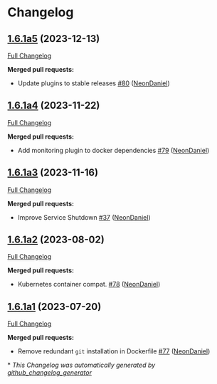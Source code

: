 # Changelog

## [1.6.1a5](https://github.com/NeonGeckoCom/neon_enclosure/tree/1.6.1a5) (2023-12-13)

[Full Changelog](https://github.com/NeonGeckoCom/neon_enclosure/compare/1.6.1a4...1.6.1a5)

**Merged pull requests:**

- Update plugins to stable releases [\#80](https://github.com/NeonGeckoCom/neon_enclosure/pull/80) ([NeonDaniel](https://github.com/NeonDaniel))

## [1.6.1a4](https://github.com/NeonGeckoCom/neon_enclosure/tree/1.6.1a4) (2023-11-22)

[Full Changelog](https://github.com/NeonGeckoCom/neon_enclosure/compare/1.6.1a3...1.6.1a4)

**Merged pull requests:**

- Add monitoring plugin to docker dependencies [\#79](https://github.com/NeonGeckoCom/neon_enclosure/pull/79) ([NeonDaniel](https://github.com/NeonDaniel))

## [1.6.1a3](https://github.com/NeonGeckoCom/neon_enclosure/tree/1.6.1a3) (2023-11-16)

[Full Changelog](https://github.com/NeonGeckoCom/neon_enclosure/compare/1.6.1a2...1.6.1a3)

**Merged pull requests:**

- Improve Service Shutdown [\#37](https://github.com/NeonGeckoCom/neon_enclosure/pull/37) ([NeonDaniel](https://github.com/NeonDaniel))

## [1.6.1a2](https://github.com/NeonGeckoCom/neon_enclosure/tree/1.6.1a2) (2023-08-02)

[Full Changelog](https://github.com/NeonGeckoCom/neon_enclosure/compare/1.6.1a1...1.6.1a2)

**Merged pull requests:**

- Kubernetes container compat. [\#78](https://github.com/NeonGeckoCom/neon_enclosure/pull/78) ([NeonDaniel](https://github.com/NeonDaniel))

## [1.6.1a1](https://github.com/NeonGeckoCom/neon_enclosure/tree/1.6.1a1) (2023-07-20)

[Full Changelog](https://github.com/NeonGeckoCom/neon_enclosure/compare/1.6.0...1.6.1a1)

**Merged pull requests:**

- Remove redundant `git` installation in Dockerfile [\#77](https://github.com/NeonGeckoCom/neon_enclosure/pull/77) ([NeonDaniel](https://github.com/NeonDaniel))



\* *This Changelog was automatically generated by [github_changelog_generator](https://github.com/github-changelog-generator/github-changelog-generator)*
